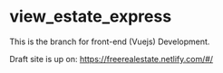 # view_estate_express

This is the branch for front-end (Vuejs) Development. 

Draft site is up on: https://freerealestate.netlify.com/#/
